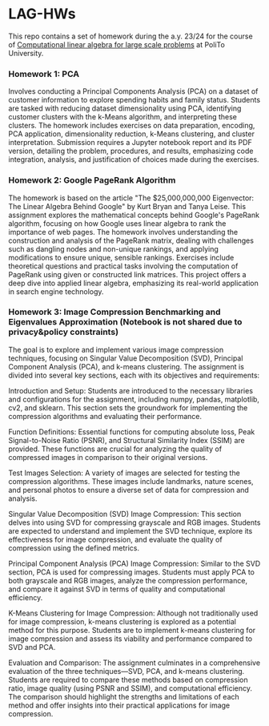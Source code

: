 # LAG-HWs

This repo contains a set of homework during the a.y. 23/24 for the course of [Computational linear algebra for large scale problems](https://didattica.polito.it/pls/portal30/gap.pkg_guide.viewGap?p_cod_ins=02TWYSM&p_a_acc=2024&p_header=S&p_lang=&multi=N) at PoliTo University.

### Homework 1: PCA
Involves conducting a Principal Components Analysis (PCA) on a dataset of customer information to explore spending habits and family status. Students are tasked with reducing dataset dimensionality using PCA, identifying customer clusters with the k-Means algorithm, and interpreting these clusters. The homework includes exercises on data preparation, encoding, PCA application, dimensionality reduction, k-Means clustering, and cluster interpretation. Submission requires a Jupyter notebook report and its PDF version, detailing the problem, procedures, and results, emphasizing code integration, analysis, and justification of choices made during the exercises.

### Homework 2: Google PageRank Algorithm
The homework is based on the article "The $25,000,000,000 Eigenvector: The Linear Algebra Behind Google" by Kurt Bryan and Tanya Leise. This assignment explores the mathematical concepts behind Google's PageRank algorithm, focusing on how Google uses linear algebra to rank the importance of web pages. The homework involves understanding the construction and analysis of the PageRank matrix, dealing with challenges such as dangling nodes and non-unique rankings, and applying modifications to ensure unique, sensible rankings. Exercises include theoretical questions and practical tasks involving the computation of PageRank using given or constructed link matrices. This project offers a deep dive into applied linear algebra, emphasizing its real-world application in search engine technology.

### Homework 3: Image Compression Benchmarking and Eigenvalues Approximation (Notebook is not shared due to privacy&policy constraints)
The goal is to explore and implement various image compression techniques, focusing on Singular Value Decomposition (SVD), Principal Component Analysis (PCA), and k-means clustering. The assignment is divided into several key sections, each with its objectives and requirements:

Introduction and Setup: Students are introduced to the necessary libraries and configurations for the assignment, including numpy, pandas, matplotlib, cv2, and sklearn. This section sets the groundwork for implementing the compression algorithms and evaluating their performance.

Function Definitions: Essential functions for computing absolute loss, Peak Signal-to-Noise Ratio (PSNR), and Structural Similarity Index (SSIM) are provided. These functions are crucial for analyzing the quality of compressed images in comparison to their original versions.

Test Images Selection: A variety of images are selected for testing the compression algorithms. These images include landmarks, nature scenes, and personal photos to ensure a diverse set of data for compression and analysis.

Singular Value Decomposition (SVD) Image Compression: This section delves into using SVD for compressing grayscale and RGB images. Students are expected to understand and implement the SVD technique, explore its effectiveness for image compression, and evaluate the quality of compression using the defined metrics.

Principal Component Analysis (PCA) Image Compression: Similar to the SVD section, PCA is used for compressing images. Students must apply PCA to both grayscale and RGB images, analyze the compression performance, and compare it against SVD in terms of quality and computational efficiency.

K-Means Clustering for Image Compression: Although not traditionally used for image compression, k-means clustering is explored as a potential method for this purpose. Students are to implement k-means clustering for image compression and assess its viability and performance compared to SVD and PCA.

Evaluation and Comparison: The assignment culminates in a comprehensive evaluation of the three techniques—SVD, PCA, and k-means clustering. Students are required to compare these methods based on compression ratio, image quality (using PSNR and SSIM), and computational efficiency. The comparison should highlight the strengths and limitations of each method and offer insights into their practical applications for image compression.
